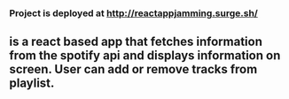 ### Project is deployed at http://reactappjamming.surge.sh/ 

##  is a react based app that fetches information from the spotify api and displays information on screen. User can add or remove tracks from playlist.
